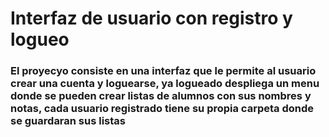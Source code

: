<h1 align="left"> Interfaz de usuario con registro y logueo </h1>
<h3 align="left"> El proyecyo consiste en una interfaz que le permite al usuario crear una cuenta y loguearse, ya logueado despliega un menu donde se pueden crear listas de alumnos con sus nombres y notas, cada usuario registrado tiene su propia carpeta donde se guardaran sus listas</h3>